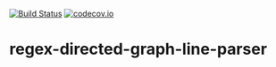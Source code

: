 [![Build Status](https://snap-ci.com/ScottG489/regex-directed-graph-line-parser/branch/master/build_image)](https://snap-ci.com/ScottG489/regex-directed-graph-line-parser/branch/master) [![codecov.io](https://codecov.io/github/ScottG489/regex-directed-graph-line-parser/coverage.svg?branch=master)](https://codecov.io/github/ScottG489/regex-directed-graph-line-parser?branch=master)
# regex-directed-graph-line-parser
